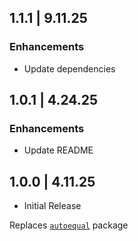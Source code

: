 ## 1.1.1 | 9.11.25

### Enhancements

- Update dependencies

## 1.0.1 | 4.24.25

### Enhancements

- Update README

## 1.0.0 | 4.11.25

- Initial Release

Replaces [`autoequal`](https://pub.dev/packages/autoequal) package
